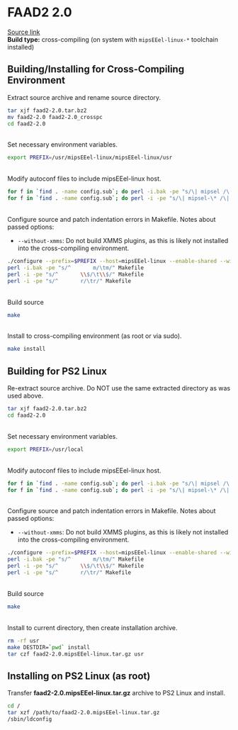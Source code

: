 # FAAD2 2.0

[Source link](http://download.videolan.org/pub/videolan/vlc/0.7.2/contrib/faad2-2.0.tar.bz2)  
**Build type:** cross-compiling (on system with ```mipsEEel-linux-*``` toolchain installed)

## Building/Installing for Cross-Compiling Environment

Extract source archive and rename source directory.
```bash
tar xjf faad2-2.0.tar.bz2
mv faad2-2.0 faad2-2.0_crosspc
cd faad2-2.0
```

&nbsp;  
Set necessary environment variables.
```bash
export PREFIX=/usr/mipsEEel-linux/mipsEEel-linux/usr
```

&nbsp;  
Modify autoconf files to include mipsEEel-linux host.
```bash
for f in `find . -name config.sub`; do perl -i.bak -pe "s/\| mipsel /\| mipsel \| mipsEEel /" "$f"; done
for f in `find . -name config.sub`; do perl -i -pe "s/\| mipsel-\* /\| mipsel-\* | mipsEEel-\* /" "$f"; done
```

&nbsp;  
Configure source and patch indentation errors in Makefile. Notes about passed options:  
* ```--without-xmms```: Do not build XMMS plugins, as this is likely not installed into the cross-compiling environment.
```bash
./configure --prefix=$PREFIX --host=mipsEEel-linux --enable-shared --without-xmms
perl -i.bak -pe "s/^       m/\tm/" Makefile
perl -i -pe "s/^       \\$/\t\\$/" Makefile
perl -i -pe "s/^       r/\tr/" Makefile
```

&nbsp;  
Build source
```bash
make
```

&nbsp;  
Install to cross-compiling environment (as root or via sudo).
```bash
make install
```

## Building for PS2 Linux

Re-extract source archive. Do NOT use the same extracted directory as was used above.
```bash
tar xjf faad2-2.0.tar.bz2
cd faad2-2.0
```

&nbsp;  
Set necessary environment variables.
```bash
export PREFIX=/usr/local
```

&nbsp;  
Modify autoconf files to include mipsEEel-linux host.
```bash
for f in `find . -name config.sub`; do perl -i.bak -pe "s/\| mipsel /\| mipsel \| mipsEEel /" "$f"; done
for f in `find . -name config.sub`; do perl -i -pe "s/\| mipsel-\* /\| mipsel-\* | mipsEEel-* /" "$f"; done
```

&nbsp;  
Configure source and patch indentation errors in Makefile. Notes about passed options:  
* ```--without-xmms```: Do not build XMMS plugins, as this is likely not installed into the cross-compiling environment.
```bash
./configure --prefix=$PREFIX --host=mipsEEel-linux --enable-shared --without-xmms
perl -i.bak -pe "s/^       m/\tm/" Makefile
perl -i -pe "s/^       \\$/\t\\$/" Makefile
perl -i -pe "s/^       r/\tr/" Makefile
```

&nbsp;  
Build source
```bash
make
```

&nbsp;  
Install to current directory, then create installation archive.
```bash
rm -rf usr
make DESTDIR=`pwd` install
tar czf faad2-2.0.mipsEEel-linux.tar.gz usr
```

## Installing on PS2 Linux (as root)

Transfer **faad2-2.0.mipsEEel-linux.tar.gz** archive to PS2 Linux and install.
```bash
cd /
tar xzf /path/to/faad2-2.0.mipsEEel-linux.tar.gz
/sbin/ldconfig
```

